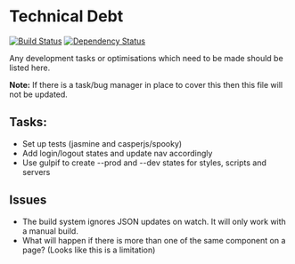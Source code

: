 # Technical Debt
[![Build Status](https://travis-ci.org/BBQDigital/esif.svg?branch=master)](https://travis-ci.org/BBQDigital/esif)
[![Dependency Status](https://gemnasium.com/BBQDigital/e-claims.svg)](https://gemnasium.com/BBQDigital/e-claims)

Any development tasks or optimisations which need to be made should be listed here.

**Note:** If there is a task/bug manager in place to cover this then this file will not be updated.

## Tasks:
- Set up tests (jasmine and casperjs/spooky)
- Add login/logout states and update nav accordingly
- Use gulpif to create --prod and --dev states for styles, scripts and servers

## Issues
- The build system ignores JSON updates on watch. It will only work with a manual build.
- What will happen if there is more than one of the same component on a page? (Looks like this is a limitation)
